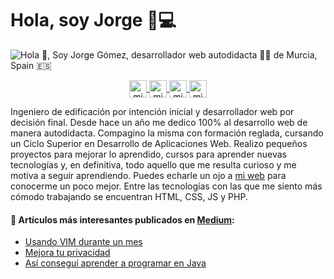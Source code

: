 # Hola, soy Jorge 👋💻

![Hola 👋, Soy Jorge Gómez, desarrollador web autodidacta 👨‍💻 de Murcia, Spain 🇪🇸]()

<p align="center">
  <a href="https://twitter.com/jgcarrillo_" target="_blank">
    <img align="center" src="https://cdn.jsdelivr.net/npm/simple-icons@3.0.1/icons/twitter.svg" alt="midudev" height="28px" width="28px" />
  </a>
  <a href="https://es.linkedin.com/in/jgcarrilloweb" target="_blank">
    <img align="center" src="https://cdn.jsdelivr.net/npm/simple-icons@3.0.1/icons/linkedin.svg" alt="midudev.frontend" height="28px" width="28px" />
  </a>
  <a href="https://medium.com/@jgcarrillo" target="_blank">
    <img align="center" src="https://cdn.jsdelivr.net/npm/simple-icons@3.0.1/icons/medium.svg" alt="midu.dev" height="28px" width="28px" />
  </a>
  <a href="https://codepen.io/jgcarrillo/" target="_blank">
    <img align="center" src="https://cdn.jsdelivr.net/npm/simple-icons@3.0.1/icons/codepen.svg" alt="midu.dev" height="28px" width="28px" />
  </a>
</p>

Ingeniero de edificación por intención inicial y desarrollador web por decisión final. Desde hace un año me dedico 100% al desarrollo web de manera autodidacta. Compagino la misma con formación reglada, cursando un Ciclo Superior en Desarrollo de Aplicaciones Web. Realizo pequeños proyectos para mejorar lo aprendido, cursos para aprender nuevas tecnologías y, en definitiva, todo aquello que me resulta curioso y me motiva a seguir aprendiendo. Puedes echarle un ojo a [mi web](http://jgcarrillo.com/) para conocerme un poco mejor. Entre las tecnologías con las que me siento más cómodo trabajando se encuentran HTML, CSS, JS y PHP.

#### 📝 Artículos más interesantes publicados en [Medium](https://medium.com/@jgcarrillo):
- [Usando VIM durante un mes](https://medium.com/@jgcarrillo/us%C3%A9-vim-durante-un-mes-este-fue-el-resultado-atajos-vs-code-621074d6be3b)
- [Mejora tu privacidad](https://medium.com/@jgcarrillo/hoy-puede-ser-un-buen-d%C3%ADa-para-mejorar-tu-privacidad-11c8e62c3571)
- [Así conseguí aprender a programar en Java](https://medium.com/@jgcarrillo/us%C3%A9-vim-durante-un-mes-este-fue-el-resultado-atajos-vs-code-621074d6be3b)
